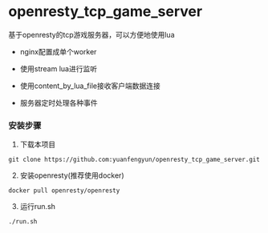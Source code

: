# openresty_tcp_game_server
基于openresty的tcp游戏服务器，可以方便地使用lua

* nginx配置成单个worker

* 使用stream lua进行监听

* 使用content_by_lua_file接收客户端数据连接

* 服务器定时处理各种事件

### 安装步骤

1. 下载本项目
```Shell
git clone https://github.com:yuanfengyun/openresty_tcp_game_server.git
```

2. 安装openresty(推荐使用docker)
```Shell
docker pull openresty/openresty
```

3. 运行run.sh
```Shell
./run.sh
```
